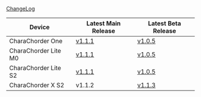 [ChangeLog](CHANGELOG.md)

| Device | Latest Main Release | Latest Beta Release|
| ----------- | ----------- | ----------- |
| CharaChorder One | [v1.1.1](CharaChorder_One/M0/Main/CCOS_One_M0_v1.1.1) | [v1.0.5](CharaChorder_One/M0/Beta/CCOS_One_M0_v1.0.5-beta) |
| CharaChorder Lite M0 | [v1.1.1](CharaChorder_Lite/M0/Main/CCOS_Lite_M0_v1.1.1) | [v1.0.5](CharaChorder_Lite/M0/Beta/CCOS_Lite_M0_v1.0.5-beta) |
| CharaChorder Lite S2 | [v1.1.1](CharaChorder_Lite/S2/Main/CCOS_Lite_S2_v1.1.1) | [v1.0.5](CharaChorder_Lite/S2/Beta/CCOS_Lite_S2_v1.0.5-beta) |
| CharaChorder X S2 | v1.1.2 | [v1.1.3](CharaChorder_X/S2/Beta/CCOS_X_S2_v1.1.3-beta) |
